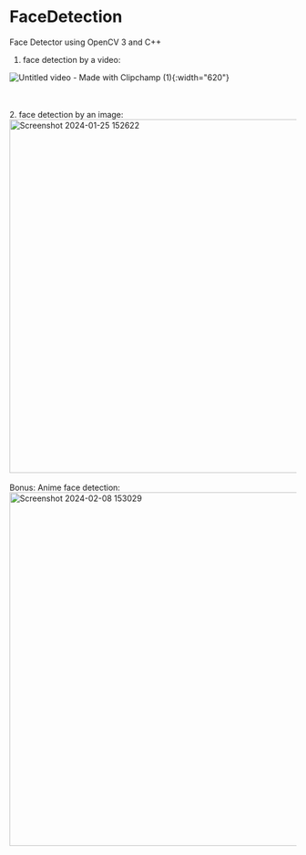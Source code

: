 # FaceDetection
Face Detector using OpenCV 3 and C++

1. face detection by a video:<br />

![Untitled video - Made with Clipchamp (1)](https://github.com/06-shuu/FaceDetection/assets/154021913/2c21ca8a-ef62-4baa-98bc-acdc9798f660){:width="620"}

<br />
<br />
2. face detection by an image:<br />
  <img width="620" alt="Screenshot 2024-01-25 152622" src="https://github.com/06-shuu/FaceDetection/assets/154021913/84f32b38-4188-4e11-9340-dba1ea432377">
  <br />
  <br />
Bonus: Anime face detection: <br />
<img width="620" alt="Screenshot 2024-02-08 153029" src="https://github.com/06-shuu/FaceDetection/assets/154021913/dea97cc3-380e-40b8-b8e4-af21ad6c0b20"> 


